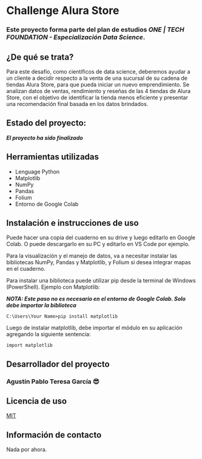 # Challenge Alura Store 

### Este proyecto forma parte del plan de estudios ***ONE | TECH FOUNDATION - Especialización Data Science***.

## ¿De qué se trata?
 Para este desafío, como científicos de data science, deberemos ayudar a un cliente a decidir respecto a la venta de una sucursal de su cadena de tiendas Alura Store, para que pueda iniciar un nuevo emprendimiento. Se analizan datos de ventas, rendimiento y reseñas de las 4 tiendas de Alura Store, con el objetivo de identificar la tienda menos eficiente y presentar una recomendación final basada en los datos brindados.

## Estado del proyecto: 
***El proyecto ha sido finalizado***

## Herramientas utilizadas
- Lenguage Python
- Matplotlib
- NumPy
- Pandas
- Folium
- Entorno de Google Colab

## Instalación e instrucciones de uso
Puede hacer una copia del cuaderno en su drive y luego editarlo en Google Colab. O puede descargarlo en su PC y editarlo en VS Code por ejemplo.

Para la visualización y el manejo de datos, va a necesitar instalar las bibliotecas NumPy, Pandas y Matplotlib, y Folium si desea integrar mapas en el cuaderno.

Para instalar una biblioteca puede utilizar pip desde la terminal de Windows (PowerShell). Ejemplo con Matplotlib:

***NOTA: Este paso no es necesario en el entorno de Google Colab. Solo debe importar la biblioteca***

```
C:\Users\Your Name>pip install matplotlib
```


Luego de instalar matplotlib, debe importar el módulo en su aplicación agregando la siguiente sentencia:

```
import matplotlib
```

## Desarrollador del proyecto
### Agustín Pablo Teresa García 😎


## Licencia de uso

[MIT](https://choosealicense.com/licenses/mit/)

## Información de contacto
Nada por ahora.
